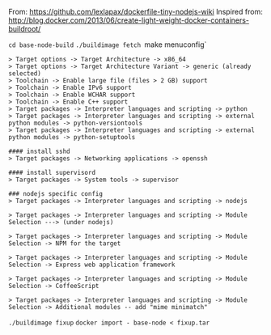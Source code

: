 From: https://github.com/lexlapax/dockerfile-tiny-nodejs-wiki
Inspired from: http://blog.docker.com/2013/06/create-light-weight-docker-containers-buildroot/

`cd base-node-build`
`./buildimage fetch
`make menuconfig`

	> Target options -> Target Architecture -> x86_64
	> Target options -> Target Architecture Variant -> generic (already selected)
	> Toolchain -> Enable large file (files > 2 GB) support
	> Toolchain -> Enable IPv6 support
	> Toolchain -> Enable WCHAR support                                                              
	> Toolchain -> Enable C++ support                                                                 
	> Target packages -> Interpreter languages and scripting -> python
	> Target packages -> Interpreter languages and scripting -> external python modules -> python-versiontools
	> Target packages -> Interpreter languages and scripting -> external python modules -> python-setuptools

	#### install sshd
	> Target packages -> Networking applications -> openssh

	#### install supervisord
	> Target packages -> System tools -> supervisor

	### nodejs specific config
	> Target packages -> Interpreter languages and scripting -> nodejs

	> Target packages -> Interpreter languages and scripting -> Module Selection ---> (under nodejs)

	> Target packages -> Interpreter languages and scripting -> Module Selection -> NPM for the target                                    

	> Target packages -> Interpreter languages and scripting -> Module Selection -> Express web application framework

	> Target packages -> Interpreter languages and scripting -> Module Selection -> CoffeeScript

	> Target packages -> Interpreter languages and scripting -> Module Selection -> Additional modules -- add "mime minimatch"
`./buildimage fixup`
`docker import - base-node < fixup.tar`
